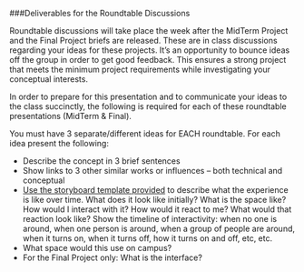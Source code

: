 ###Deliverables for the Roundtable Discussions

Roundtable discussions will take place the week after the MidTerm Project and the Final Project briefs are released. These are in class discussions regarding your ideas for these projects. It’s an opportunity to bounce ideas off the group in order to get good feedback. This ensures a strong project that meets the minimum project requirements while investigating your conceptual interests.

In order to prepare for this presentation and to communicate your ideas to the class succinctly, the following is required for each of these roundtable presentations (MidTerm & Final).

You must have 3 separate/different ideas for EACH roundtable. For each idea present the following:


- Describe the concept in 3 brief sentences
- Show links to 3 other similar works or influences – both technical and conceptual
- [Use the storyboard template provided](https://github.com/Montana-Media-Arts/340-fall2017/tree/master/storyboardTemplates) to describe what the experience is like over time. What does it look like initially? What is the space like? How would I interact with it? How would it react to me? What would that reaction look like? Show the timeline of interactivity: when no one is around, when one person is around, when a group of people are around, when it turns on, when it turns off, how it turns on and off, etc, etc.
- What space would this use on campus?
- For the Final Project only: What is the interface?
